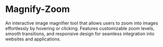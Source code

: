 # Magnify-Zoom
An interactive image magnifier tool that allows users to zoom into images effortlessly by hovering or clicking. Features customizable zoom levels, smooth transitions, and responsive design for seamless integration into websites and applications.
